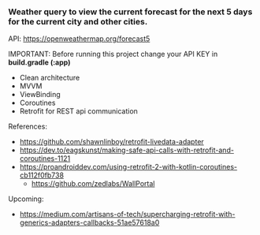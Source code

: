 ### Weather query to view the current forecast for the next 5 days for the current city and other cities.

API: https://openweathermap.org/forecast5

IMPORTANT: Before running this project change your API KEY in **build.gradle (:app)**

 - Clean architecture
 - MVVM
 - ViewBinding
 - Coroutines
 - Retrofit for REST api communication

References:
 - https://github.com/shawnlinboy/retrofit-livedata-adapter
 - https://dev.to/eagskunst/making-safe-api-calls-with-retrofit-and-coroutines-1121
 - https://proandroiddev.com/using-retrofit-2-with-kotlin-coroutines-cb112f0fb738
    - https://github.com/zedlabs/WallPortal

Upcoming:
 - https://medium.com/artisans-of-tech/supercharging-retrofit-with-generics-adapters-callbacks-51ae57618a0